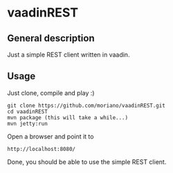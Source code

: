 vaadinREST
=================

General description
-------------

Just a simple REST client written in vaadin.

Usage
-------------

Just clone, compile and play :)

```
git clone https://github.com/moriano/vaadinREST.git
cd vaadinREST
mvn package (this will take a while...)
mvn jetty:run
```

Open a browser and point it to

```
http://localhost:8080/
```

Done, you should be able to use the simple REST client.